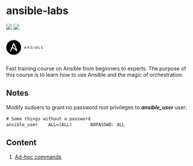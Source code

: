 # ansible-labs

![](https://img.shields.io/badge/version-2.10.13-white?logo=ansible)
![](https://img.shields.io/badge/system-ubuntu-critical?logo=ubuntu)

<img src="images/ansible-header-1024x640.png" width="20%" />

Fast training course on Ansible from beginners to experts. The purpose of this course is to learn how to use Ansible and the magic of orchestration.

## Notes

Modify sudoers to grant no password root privileges to ***ansible_user*** user:

```
# Same things without a password
ansible_user    ALL=(ALL)       NOPASSWD: ALL
```

## Content

1. [Ad-hoc commands](1.ad-hoc)

